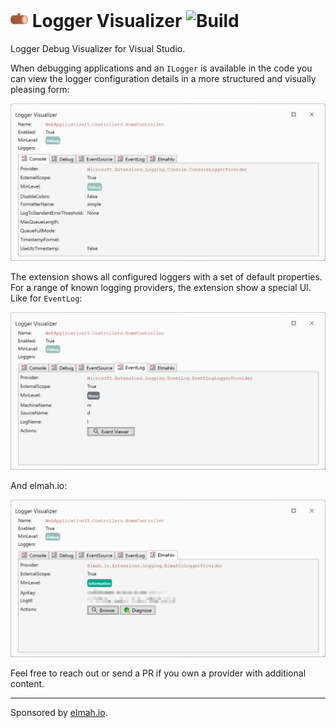 # <img src="icon.png" style="height: 1em; width: 1em;"> Logger Visualizer ![Build](https://github.com/elmahio/LoggerVisualizer/actions/workflows/dotnet.yml/badge.svg)

Logger Debug Visualizer for Visual Studio.

When debugging applications and an `ILogger` is available in the code you can view the logger configuration details in a more structured and visually pleasing form:

![Logger Visualizer](screenshot.png)

The extension shows all configured loggers with a set of default properties. For a range of known logging providers, the extension show a special UI. Like for `EventLog`:

![EventLog Logger Visualizer](screenshot2.png)

And elmah.io:

![ElmahIo Logger Visualizer](screenshot3.png)

Feel free to reach out or send a PR if you own a provider with additional content.

---

Sponsored by [elmah.io](https://elmah.io).